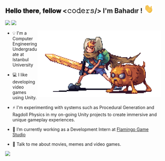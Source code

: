 ## 𝐇𝐞𝐥𝐥𝐨 𝐭𝐡𝐞𝐫𝐞, 𝐟𝐞𝐥𝐥𝐨𝐰 <𝚌𝚘𝚍𝚎𝚛𝚜/> I'm Bahadır ! <img src="https://raw.githubusercontent.com/ABSphreak/ABSphreak/master/gifs/Hi.gif" width="30px">

[<img src="https://img.shields.io/badge/linkedin-%230077B5.svg?&style=for-the-badge&logo=linkedin&logoColor=white" />](https://www.linkedin.com/in/bahadır-üçyıldız-741702126/)
[<img src ="https://img.shields.io/badge/Website-%23.svg?&style=for-the-badge&logo=&logoColor=white%22">](http://bahadirucyildiz.epizy.com/?i=1)

 <img align="right" src="https://github.com/Solideizer/Solideizer/blob/master/preview.gif" width="400" />


- 💡  I'm a Computer Engineering Undergraduate at Istanbul University

- 💻 I like developing video games using Unity.

- ⚡ I'm experimenting with systems such as Procedural Generation and 
  Ragdoll Physics in my on-going Unity projects to create immersive
  and unique gameplay experiences.

- 🌱 I’m currently working as a Development Intern at [Flamingo Game Studio](https://www.flamingo.gs/en/homepage/)

- 💬 Talk to me about movies, memes and video games.

<p align="left">
 <img src = "https://github-readme-stats.vercel.app/api?username=Solideizer&show_icons=true&count_private=true&hide=contribs,issues&theme=radical&line_height=25">
</p>
